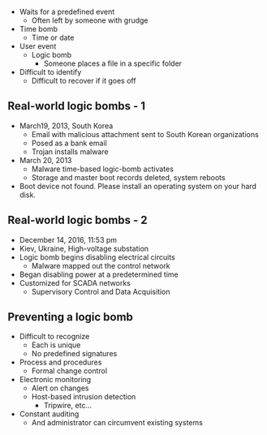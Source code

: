 - Waits for a predefined event
	- Often left by someone with grudge
- Time bomb
	- Time or date
- User event
	- Logic bomb
		- Someone places a file in a specific folder
- Difficult to identify
	- Difficult to recover if it goes off

## Real-world logic bombs - 1
- March19, 2013, South Korea
	- Email with malicious attachment sent to South Korean organizations
	- Posed as a bank email
	- Trojan installs malware
- March 20, 2013
	- Malware time-based logic-bomb activates
	- Storage and master boot records deleted, system reboots
- Boot device not found.  Please install an operating system on your hard disk.

## Real-world logic bombs - 2
- December 14, 2016, 11:53 pm
- Kiev, Ukraine, High-voltage substation
- Logic bomb begins disabling electrical circuits
	- Malware mapped out the control network
- Began disabling power at a predetermined time
- Customized for SCADA networks
	- Supervisory Control and Data Acquisition

## Preventing a logic bomb
- Difficult to recognize
	- Each is unique
	- No predefined signatures
- Process and procedures
	- Formal change control
- Electronic monitoring
	- Alert on changes
	- Host-based intrusion detection
		- Tripwire, etc...
- Constant auditing
	- And administrator can circumvent existing systems

